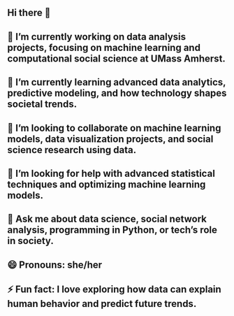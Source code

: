 ## Hi there 👋
## 🔭 I’m currently working on data analysis projects, focusing on machine learning and computational social science at UMass Amherst.
## 🌱 I’m currently learning advanced data analytics, predictive modeling, and how technology shapes societal trends.
## 👯 I’m looking to collaborate on machine learning models, data visualization projects, and social science research using data.
## 🤔 I’m looking for help with advanced statistical techniques and optimizing machine learning models.
## 💬 Ask me about data science, social network analysis, programming in Python, or tech’s role in society.
## 😄 Pronouns: she/her
## ⚡ Fun fact: I love exploring how data can explain human behavior and predict future trends.


<!--
**aditipabal/aditipabal** is a ✨ _special_ ✨ repository because its `README.md` (this file) appears on your GitHub profile.

Here are some ideas to get you started:

🔭 I’m currently working on data analysis projects, focusing on machine learning and computational social science at UMass Amherst.
🌱 I’m currently learning advanced data analytics, predictive modeling, and how technology shapes societal trends.
👯 I’m looking to collaborate on machine learning models, data visualization projects, and social science research using data.
🤔 I’m looking for help with advanced statistical techniques and optimizing machine learning models.
💬 Ask me about data science, social network analysis, programming in Python, or tech’s role in society.
😄 Pronouns: she/her
⚡ Fun fact: I love exploring how data can explain human behavior and predict future trends.
-->
